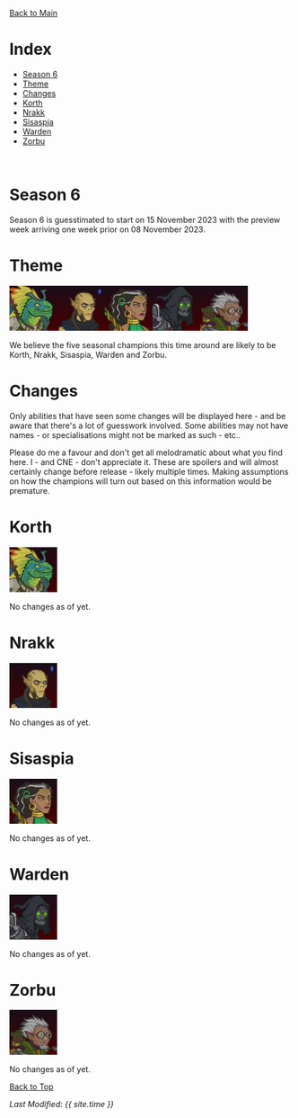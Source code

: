 [Back to Main](index.md)

# Index

* [Season 6](#season-6)
* [Theme](#theme)
* [Changes](#changes)
* [Korth](#korth)
* [Nrakk](#nrakk)
* [Sisaspia](#sisaspia)
* [Warden](#warden)
* [Zorbu](#zorbu)
<br />

# Season 6

Season 6 is guesstimated to start on 15 November 2023 with the preview week arriving one week prior on 08 November 2023.

# Theme

![Korth Season Portrait](images/season_6/korth.png)![Nrakk Season Portrait](images/season_6/nrakk.png)![Sisaspia Season Portrait](images/season_6/sisaspia.png)![Warden Season Portrait](images/season_6/warden.png)![Zorbu Season Portrait](images/season_6/zorbu.png)

We believe the five seasonal champions this time around are likely to be Korth, Nrakk, Sisaspia, Warden and Zorbu.

# Changes

Only abilities that have seen some changes will be displayed here - and be aware that there's a lot of guesswork involved. Some abilities may not have names - or specialisations might not be marked as such - etc..

Please do me a favour and don't get all melodramatic about what you find here. I - and CNE - don't appreciate it. These are spoilers and will almost certainly change before release - likely multiple times. Making assumptions on how the champions will turn out based on this information would be premature.

# Korth

![Korth Portrait](images/season_6/korth.png)

No changes as of yet.

# Nrakk

![Nrakk Portrait](images/season_6/nrakk.png)

No changes as of yet.

# Sisaspia

![Sisaspia Portrait](images/season_6/sisaspia.png)

No changes as of yet.

# Warden

![Warden Portrait](images/season_6/warden.png)

No changes as of yet.

# Zorbu

![Zorbu Portrait](images/season_6/zorbu.png)

No changes as of yet.


[Back to Top](#top)

*Last Modified: {{ site.time }}*